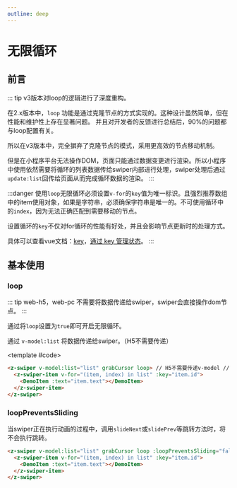 ```yaml
---
outline: deep
---
```


# 无限循环

## 前言

::: tip
v3版本对loop的逻辑进行了深度重构。

在2.x版本中，`loop` 功能是通过克隆节点的方式实现的。这种设计虽然简单，但在性能和维护性上存在显著问题。
并且对开发者的反馈进行总结后，90%的问题都与loop配置有关。

所以在v3版本中，完全摒弃了克隆节点的模式，采用更高效的节点移动机制。

但是在小程序平台无法操作DOM，页面只能通过数据变更进行渲染。所以小程序中使用依然需要将循环的列表数据传给swiper内部进行处理，swiper处理后通过`update:list`回传给页面从而完成循环数据的渲染。
:::

:::danger
使用`loop`无限循环必须设置`v-for`的`key`值为唯一标识。且强烈推荐数组中的item使用对象，如果是字符串，必须确保字符串是唯一的。不可使用循环中的`index`，因为无法正确匹配到需要移动的节点。

设置循环的`key`不仅对for循环的性能有好处，并且会影响节点更新时的处理方式。

具体可以查看vue文档：[key](https://cn.vuejs.org/api/built-in-special-attributes.html#key)，[通过 key 管理状态](https://cn.vuejs.org/guide/essentials/list.html#maintaining-state-with-key)。
:::

<script setup>
  import {
   ref
  } from 'vue';
  const list = ref(Array.from({
   length: 5
  }).map((item, index) => {
    return {
     text: `Slide ${index + 1}`,
     id: index + 1
    }
   }
  ))
</script>

## 基本使用

### loop

::: tip
web-h5，web-pc 不需要将数据传递给swiper，swiper会直接操作dom节点。
:::

通过将`loop`设置为`true`即可开启无限循环。

通过 `v-model:list` 将数据传递给swiper。（H5不需要传递）

<ComponentInfo type="Boolean" value="false"></ComponentInfo>

<DemoBlock expanded>
<z-swiper v-model:list="list" grabCursor loop>
  <z-swiper-item v-for="(item, index) in list" :key="item.id">
    <DemoItem :text="item.text"></DemoItem>
  </z-swiper-item>
</z-swiper>

<template #code>

```html
<z-swiper v-model:list="list" grabCursor loop> // H5不需要传递v-model // [!code ++]
  <z-swiper-item v-for="(item, index) in list" :key="item.id">
    <DemoItem :text="item.text"></DemoItem>
  </z-swiper-item>
</z-swiper>
```

  </template>

</DemoBlock>

### loopPreventsSliding

当swiper正在执行动画的过程中，调用`slideNext`或`slidePrev`等跳转方法时，将不会执行跳转。

<ComponentInfo type="Boolean" value="true"></ComponentInfo>

```html
<z-swiper v-model:list="list" grabCursor loop :loopPreventsSliding="false"> // [!code ++]
  <z-swiper-item v-for="(item, index) in list" :key="item.id">
    <DemoItem :text="item.text"></DemoItem>
  </z-swiper-item>
</z-swiper>
```
